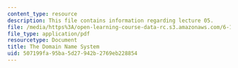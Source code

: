 ```yaml
---
content_type: resource
description: This file contains information regarding lecture 05.
file: /media/https%3A/open-learning-course-data-rc.s3.amazonaws.com/6-170-software-studio-spring-2013/507199fa95ba5d27942b2769eb228854_MIT6_170S13_05-dmn-names.pdf
file_type: application/pdf
resourcetype: Document
title: The Domain Name System
uid: 507199fa-95ba-5d27-942b-2769eb228854
---
```

